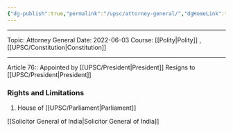 ```yaml
---
{"dg-publish":true,"permalink":"/upsc/attorney-general/","dgHomeLink":true,"dgPassFrontmatter":false}
---
```


----
Topic: Attorney General
Date: 2022-06-03
Course: [[Polity|Polity]] , [[UPSC/Constitution|Constitution]] 

----




Article 76:: 
Appointed by [[UPSC/President|President]]
Resigns to [[UPSC/President|President]]

### Rights and Limitations 
1. House of [[UPSC/Parliament|Parliament]]

[[Solicitor General of India|Solicitor General of India]]


